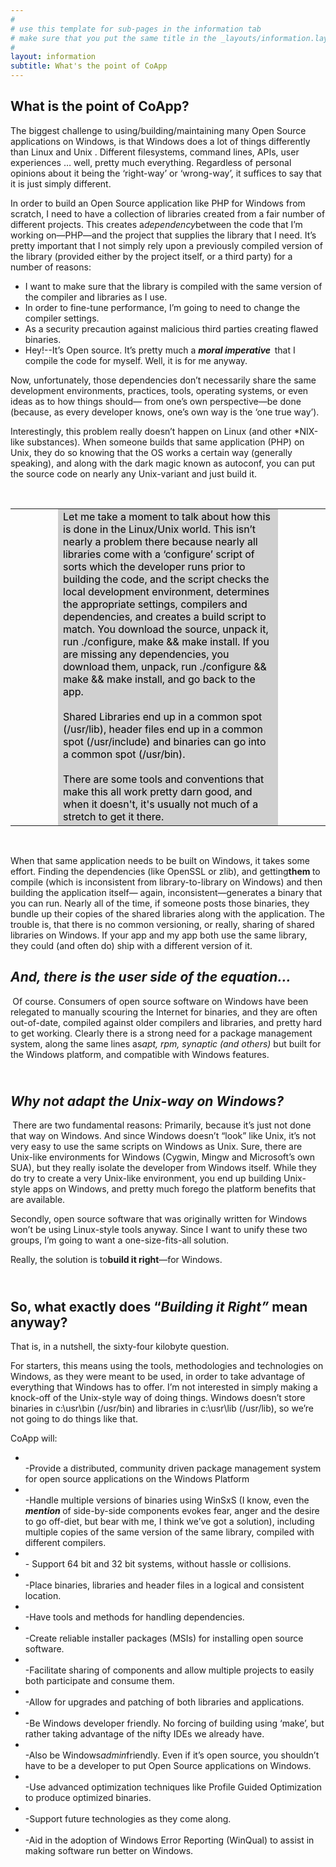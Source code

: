 ```yaml
---
#
# use this template for sub-pages in the information tab 
# make sure that you put the same title in the _layouts/information.layout file 
#
layout: information
subtitle: What's the point of CoApp
---
```

<p>

<div>

<h2><span >What is the point of CoApp?</span></h2>

<p>The biggest challenge to using/building/maintaining many Open Source applications on Windows, 
is that Windows does a lot of things differently than Linux and Unix . Different filesystems, 
command lines, APIs, user experiences &hellip; well, pretty much everything. Regardless of personal 
opinions about it being the &lsquo;right-way&rsquo; or &lsquo;wrong-way&rsquo;, it suffices to say 
that it is just simply different.</p>

<div class="text">

<div id="page-top">

<div id="topic">

<div id="pageText">

<p>In order to build an Open Source application like PHP for Windows from scratch, I need to have a 
collection of libraries created from a fair number of different projects. This creates 
a<em>dependency</em>between the code that I&rsquo;m working on&mdash;PHP&mdash;and the project that 
supplies the library that I need. It&rsquo;s pretty important that I not simply rely upon a previously 
compiled version of the library (provided either by the project itself, or a third party) for a number 
of reasons:</p>

<ul>

<li>I want to make sure that the library is compiled with the same version of the compiler and 
libraries as I use.</li>

<li>In order to fine-tune performance, I&rsquo;m going to need to change the compiler settings.</li>

<li>As a security precaution against malicious third parties creating flawed binaries.</li>

<li>Hey!--It&rsquo;s Open source. It&rsquo;s pretty much a <strong><em>moral imperative&nbsp;
</em></strong>that I compile the code for myself. Well, it is for me anyway.</li>

</ul>

<p>Now, unfortunately, those dependencies don&rsquo;t necessarily share the same development 
environments, practices, tools, operating systems, or even ideas as to how things should&mdash;
from one&rsquo;s own perspective&mdash;be done (because, as every developer knows, one&rsquo;s 
own way is the &lsquo;one true way&rsquo;).</p>

<p>Interestingly, this problem really doesn&rsquo;t happen on Linux (and other *NIX-like substances). 
When someone builds that same application (PHP) on Unix, they do so knowing that the OS works a certain 
way (generally speaking), and along with the dark magic known as autoconf, you can put the source code 
on nearly any Unix-variant and just build it.</p>

</div>

</div>

</div>

</div>

<p>&nbsp;</p>

</div>

</p>

<table style="border-width: 0px; width: 100%;" border="0" cellspacing="0" cellpadding="0">

<tbody>

<tr>

<td style="border-width: 0px;" valign="top" width="60"></td>

<td style="border-width: 0px; color: black; background-color: #d0d0d0;" valign="top">Let me take a moment to talk about how this is done in the Linux/Unix world. This isn&rsquo;t nearly a problem there because nearly all libraries come with a &lsquo;configure&rsquo; script of sorts which the developer runs prior to building the code, and the script checks the local development environment, determines the appropriate settings, compilers and dependencies, and creates a build script to match. You download the source, unpack it, run ./configure, make &amp;&amp; make install. If you are missing any dependencies, you download them, unpack, run ./configure &amp;&amp; make &amp;&amp; make install, and go back to the app.&nbsp;<br /><br />Shared Libraries end up in a common spot (/usr/lib), header files end up in a common spot (/usr/include) and binaries can go into a common spot (/usr/bin).&nbsp;<br /><br />There are some tools and conventions that make this all work pretty darn good, and when it doesn't, it's usually not much of a stretch to get it there.</td>

<td style="border-width: 0px;" valign="top" width="60"></td>

</tr>

</tbody>

</table>

<p>

<div >

<p>&nbsp;</p>

<div class="text">

<div id="page-top">

<div id="topic">

<div id="pageText">

<p>When that same application needs to be built on Windows, it takes some effort. Finding the 
dependencies (like OpenSSL or zlib), and getting<strong>them&nbsp;</strong>to compile (which is 
inconsistent from library-to-library on Windows) and then building the application itself&mdash;
again, inconsistent&mdash;generates a binary that you can run. Nearly all of the time, if someone 
posts those binaries, they bundle up their copies of the shared libraries along with the application. 
The trouble is, that there is no common versioning, or really, sharing of shared libraries on Windows. 
If your app and my app both use the same library, they could (and often do) ship with a different 
version of it.</p>

<h2 ><strong><em>And, there is the user side of the equation&hellip;</em></strong></h2>

<p><strong><em>&nbsp;</em></strong>Of course. Consumers of open source software on Windows have been 
relegated to manually scouring the Internet for binaries, and they are often out-of-date, compiled 
against older compilers and libraries, and pretty hard to get working. Clearly there is a strong need 
for a package management system, along the same lines as<em>apt,&nbsp;</em><em>rpm, synaptic 
(and others)&nbsp;</em>but built for the Windows platform, and compatible with Windows features.</p>

<h2 ><strong><em><br />Why not adapt the Unix-way on Windows?</em></strong></h2>

<p><strong><em>&nbsp;</em></strong>There are two fundamental reasons: Primarily, because it&rsquo;s 
just not done that way on Windows. And since Windows doesn&rsquo;t &ldquo;look&rdquo; like Unix, 
it&rsquo;s not very easy to use the same scripts on Windows as Unix. Sure, there are Unix-like 
environments for Windows (Cygwin, Mingw and Microsoft&rsquo;s own SUA), but they really isolate the 
developer from Windows itself. While they do try to create a very Unix-like environment, you end up 
building Unix-style apps on Windows, and pretty much forego the platform benefits that are available.</p>

<p>Secondly, open source software that was originally written for Windows won&rsquo;t be using 
Linux-style tools anyway. Since I want to unify these two groups, I&rsquo;m going to want a 
one-size-fits-all solution.</p>

<p>Really, the solution is to<strong>build it right</strong>&mdash;for Windows.</p>

<h2 ><strong><br />So, what exactly does &ldquo;<em>Building it Right&rdquo;&nbsp;</em>mean anyway?</strong></h2>

<p>That is, in a nutshell, the sixty-four kilobyte question.</p>

<p>For starters, this means using the tools, methodologies and technologies on Windows, as they were 
meant to be used, in order to take advantage of everything that Windows has to offer. I&rsquo;m not 
interested in simply making a knock-off of the Unix-style way of doing things. Windows doesn&rsquo;t 
store binaries in c:\usr\bin (/usr/bin) and libraries in c:\usr\lib (/usr/lib), so we&rsquo;re not 
going to do things like that.</p>

<p>CoApp will:</p>

<ul>

<li><br>-Provide a distributed, community driven package management system for open source applications 
on the Windows Platform</li>

<li><br>-Handle multiple versions of binaries using WinSxS (I know, even 
the <em><strong>mention&nbsp;</strong></em>of side-by-side components evokes fear, anger and the 
desire to go off-diet, but bear with me, I think we&rsquo;ve got a solution), including multiple 
copies of the same version of the same library, compiled with different compilers.</li>

<li><br>- Support 64 bit and 32 bit systems, without hassle or collisions.</li>

<li><br>-Place binaries, libraries and header files in a logical and consistent location.</li>

<li><br>-Have tools and methods for handling dependencies.</li>

<li><br>-Create reliable installer packages (MSIs) for installing open source software.</li>

<li><br>-Facilitate sharing of components and allow multiple projects to easily both participate and 
consume them.</li>

<li><br>-Allow for upgrades and patching of both libraries and applications.</li>

<li><br>-Be Windows developer friendly. No forcing of building using &lsquo;make&rsquo;, but rather taking advantage of the nifty IDEs we already have.</li>

<li><br>-Also be Windows<em>admin</em>friendly. Even if it&rsquo;s open source, you shouldn&rsquo;t 
have to be a developer to put Open Source applications on Windows.</li>

<li><br>-Use advanced optimization techniques like Profile Guided Optimization to produce optimized 
binaries.</li>

<li><br>-Support future technologies as they come along.</li>

<li><br>-Aid in the adoption of Windows Error Reporting (WinQual) to assist in making software run 
better on Windows.</li>

</ul>

</div>

</div>

</div>

</div>

</div>

</p>
